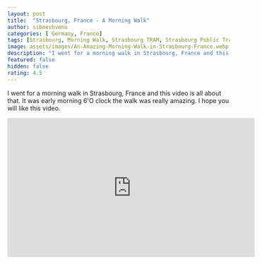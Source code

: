 ```yaml
---
layout: post
title:  "Strasbourg, France - A Morning Walk"
author: sibeeshvenu
categories: [ Germany, France]
tags: [Strasbourg, Morning Walk, Strasbourg TRAM, Strasbourg Public Transport, Alsace, France, Historical City in France, History France, Beautiful Nature, Malayalam, Sibeesh Passion, Njan Oru Malayali,  Germaniyile Nalukal, Germany, Malayali in Germany, Indians in Germany, Keralite in Germany, Malayalees in Germany, Malayali in France]
image: assets/images/An-Amazing-Morning-Walk-in-Strasbourg-France.webp
description: "I went for a morning walk in Strasbourg, France and this video is all about that. It was early morning 6'O clock the walk was really amazing. I hope you will like this video."
featured: false
hidden: false
rating: 4.5
---
```


I went for a morning walk in Strasbourg, France and this video is all about that. It was early morning 6'O clock the walk was really amazing. I hope you will like this video.

<iframe width="560" height="315" src="https://www.youtube.com/embed/kG-_EPPhMkg" frameborder="0" allow="accelerometer; autoplay; encrypted-media; gyroscope; picture-in-picture" allowfullscreen></iframe>
